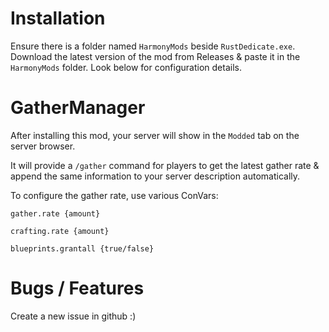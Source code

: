 # Installation

Ensure there is a folder named `HarmonyMods` beside `RustDedicate.exe`. Download the latest version of the mod from Releases & paste it in the `HarmonyMods` folder. Look below for configuration details.

# GatherManager

After installing this mod, your server will show in the `Modded` tab on the server browser. 

It will provide a `/gather` command for players to get the latest gather rate & append the same information to your server description automatically.

To configure the gather rate, use various ConVars:

`gather.rate {amount}`

`crafting.rate {amount}`

`blueprints.grantall {true/false}`

# Bugs / Features

Create a new issue in github :)
